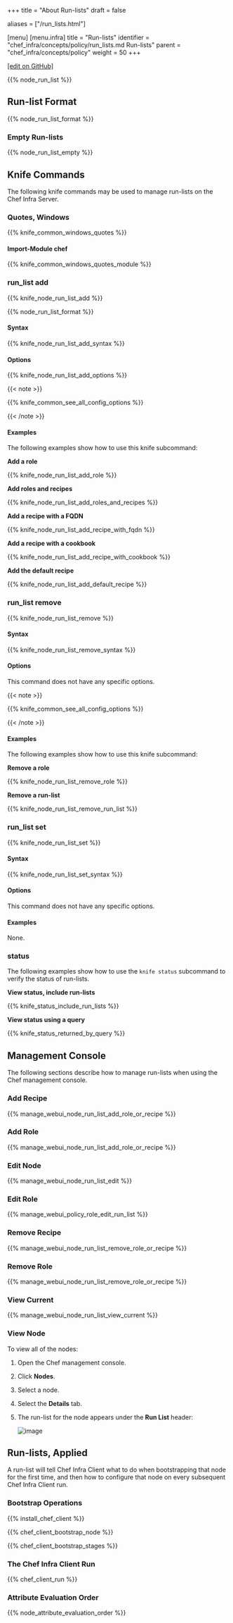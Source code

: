 +++
title = "About Run-lists"
draft = false

aliases = ["/run_lists.html"]

[menu]
  [menu.infra]
    title = "Run-lists"
    identifier = "chef_infra/concepts/policy/run_lists.md Run-lists"
    parent = "chef_infra/concepts/policy"
    weight = 50
+++

[\[edit on GitHub\]](https://github.com/chef/chef-web-docs/blob/master/content/run_lists.md)

{{% node_run_list %}}

## Run-list Format

{{% node_run_list_format %}}

### Empty Run-lists

{{% node_run_list_empty %}}

## Knife Commands

The following knife commands may be used to manage run-lists on the Chef
Infra Server.

### Quotes, Windows

{{% knife_common_windows_quotes %}}

#### Import-Module chef

{{% knife_common_windows_quotes_module %}}

### run_list add

{{% knife_node_run_list_add %}}

{{% node_run_list_format %}}

#### Syntax

{{% knife_node_run_list_add_syntax %}}

#### Options

{{% knife_node_run_list_add_options %}}

{{< note >}}

{{% knife_common_see_all_config_options %}}

{{< /note >}}

#### Examples

The following examples show how to use this knife subcommand:

**Add a role**

{{% knife_node_run_list_add_role %}}

**Add roles and recipes**

{{% knife_node_run_list_add_roles_and_recipes %}}

**Add a recipe with a FQDN**

{{% knife_node_run_list_add_recipe_with_fqdn %}}

**Add a recipe with a cookbook**

{{% knife_node_run_list_add_recipe_with_cookbook %}}

**Add the default recipe**

{{% knife_node_run_list_add_default_recipe %}}

### run_list remove

{{% knife_node_run_list_remove %}}

#### Syntax

{{% knife_node_run_list_remove_syntax %}}

#### Options

This command does not have any specific options.

{{< note >}}

{{% knife_common_see_all_config_options %}}

{{< /note >}}

#### Examples

The following examples show how to use this knife subcommand:

**Remove a role**

{{% knife_node_run_list_remove_role %}}

**Remove a run-list**

{{% knife_node_run_list_remove_run_list %}}

### run_list set

{{% knife_node_run_list_set %}}

#### Syntax

{{% knife_node_run_list_set_syntax %}}

#### Options

This command does not have any specific options.

#### Examples

None.

### status

The following examples show how to use the `knife status` subcommand to
verify the status of run-lists.

**View status, include run-lists**

{{% knife_status_include_run_lists %}}

**View status using a query**

{{% knife_status_returned_by_query %}}

## Management Console

The following sections describe how to manage run-lists when using the
Chef management console.

### Add Recipe

{{% manage_webui_node_run_list_add_role_or_recipe %}}

### Add Role

{{% manage_webui_node_run_list_add_role_or_recipe %}}

### Edit Node

{{% manage_webui_node_run_list_edit %}}

### Edit Role

{{% manage_webui_policy_role_edit_run_list %}}

### Remove Recipe

{{% manage_webui_node_run_list_remove_role_or_recipe %}}

### Remove Role

{{% manage_webui_node_run_list_remove_role_or_recipe %}}

### View Current

{{% manage_webui_node_run_list_view_current %}}

### View Node

To view all of the nodes:

1.  Open the Chef management console.

2.  Click **Nodes**.

3.  Select a node.

4.  Select the **Details** tab.

5.  The run-list for the node appears under the **Run List** header:

    ![image](/images/step_manage_webui_nodes_view_run_list.png)

## Run-lists, Applied

A run-list will tell Chef Infra Client what to do when bootstrapping
that node for the first time, and then how to configure that node on
every subsequent Chef Infra Client run.

### Bootstrap Operations

{{% install_chef_client %}}

{{% chef_client_bootstrap_node %}}

{{% chef_client_bootstrap_stages %}}

### The Chef Infra Client Run

{{% chef_client_run %}}

### Attribute Evaluation Order

{{% node_attribute_evaluation_order %}}
